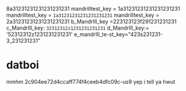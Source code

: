 8a31231231231231231231
mandrilltest_key   = 1a31231231231231231231
mandrilltest_key   = `1a31231231231231231231`
 mandrilltest_key   = 2a31231231231231231231
b_MandrIll_key   =223123123f291231231231
c_MandrIll_key: `32312312z1231231231231`
d_MandrIll_key:= '52312312z1231231231231'
e_mandrIll_te-st_key="423s231231-3_231231231"
# datboi
mmhm 2c904ee72d4ccaff774f4ceeb4dfc09c-us9 yep i tell ya hwut
